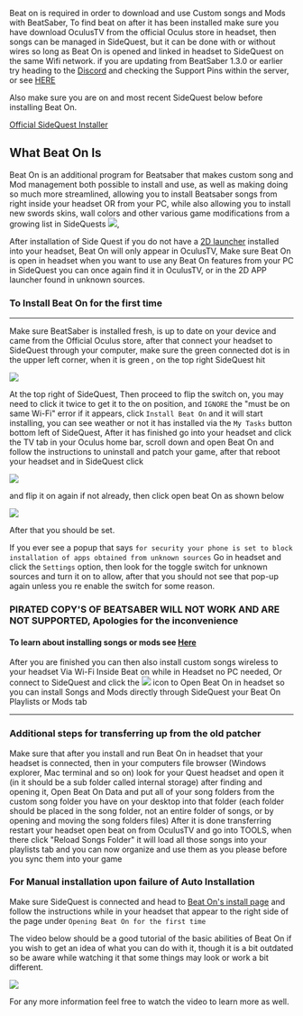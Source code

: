 Beat on is required in order to download and use Custom songs and Mods with BeatSaber, 
To find beat on after it has been installed make sure you have download OculusTV from the official Oculus store in headset, then songs can be managed in SideQuest, but it can be done with or without wires so long as Beat On is opened and linked in headset to SideQuest on the same Wifi network. if you are updating from BeatSaber 1.3.0 or earlier try heading to the [Discord](https://discordapp.com/channels/413712766180786176/625267406150959104/625405816907759617) and checking the Support Pins within the server, or see [HERE](https://www.reddit.com/r/OculusQuest/comments/cxx9yi/sidequest_how_to_update_beatonbeatsaber/)

Also make sure you are on and most recent SideQuest below before installing Beat On. 

[Official SideQuest Installer](https://sidequestvr.com/#/download)

What Beat On Is
----
Beat On is an additional program for Beatsaber that makes custom song and Mod management both possible to install and use, as well as making doing so much more streamlined, allowing you to install Beatsaber songs from right inside your headset OR from your PC, while also allowing you to install new swords skins, wall colors and other various game modifications from a growing list in SideQuests [![](https://cdn.discordapp.com/attachments/608376262347587595/610263775584714773/Screenshot_1199.png)](https://sidequestvr.com/#/apps/4),

After installation of Side Quest if you do not have a [2D launcher](https://sidequestvr.com/#/app/199) installed into your headset, Beat On will only appear in OculusTV, Make sure Beat On is open in headset when you want to use any Beat On features from your PC in SideQuest you can once again find it in OculusTV, or in the 2D APP launcher found in unknown sources.


### To Install Beat On for the first time
----
Make sure BeatSaber is installed fresh, is up to date on your device and came from the Official Oculus store,
after that connect your headset to SideQuest through your computer,
make sure the green connected dot is in the upper left corner, when it is green , on the top right SideQuest hit

![](https://cdn.discordapp.com/attachments/615234122604085262/621098047534923816/Screenshot_203.png) 

At the top right of SideQuest, Then proceed to flip the switch on, you may need to click it twice to get it to the on position, and `IGNORE` the "must be on same Wi-Fi" error if it appears, click `Install Beat On` and it will start installing, you can see weather or not it has installed via the `My Tasks` button bottom left of SideQuest, After it has finished go into your headset and click the TV tab in your Oculus home bar, scroll down and open Beat On and follow the instructions to uninstall and patch your game, after that reboot your headset and in SideQuest click

 ![](https://cdn.discordapp.com/attachments/615234122604085262/621098047534923816/Screenshot_203.png) 

and flip it on again if not already, then click open beat On as shown below

![](https://cdn.discordapp.com/attachments/608376262347587595/609093393183932446/Screenshot_1123.png)

After that you should be set.


If you ever see a popup that says
`for security your phone is set to block installation of apps obtained from unknown sources`
Go in headset and click the `Settings` option, then look for the toggle switch for unknown sources and turn it on to allow, after that you should not see that pop-up again unless you re enable the switch for some reason.

### PIRATED COPY'S OF BEATSABER WILL NOT WORK AND ARE NOT SUPPORTED, Apologies for the inconvenience  

#### To learn about installing songs or mods see [Here](https://github.com/the-expanse/SideQuest/wiki/How-to-install-Custom-Songs)

After you are finished you can then also install custom songs wireless to your headset Via Wi-Fi Inside Beat on while in Headset no PC needed, Or connect to SideQuest and click the ![](https://cdn.discordapp.com/attachments/615234122604085262/621098047534923816/Screenshot_203.png) icon to Open Beat On in headset so you can install Songs and Mods directly through SideQuest your Beat On Playlists or Mods tab


-------------------------------------------------------------------------------------
### Additional steps for transferring up from the old patcher 

Make sure that after you install and run Beat On in headset that your headset is connected, then in your computers file browser (Windows explorer, Mac terminal and so on) look for your Quest headset and open it (in it should be a sub folder called internal storage) after finding and opening it, Open Beat On Data and put all of your song folders from the custom song folder you have on your desktop into that folder (each folder should be placed in the song folder, not an entire folder of songs, or by opening and moving the song folders files)
After it is done transferring restart your headset open beat on from OculusTV and go into TOOLS, when there click "Reload Songs Folder" it will load all those songs into your playlists tab and you can now organize and use them as you please before you sync them into your game


### For Manual installation upon failure of Auto Installation
Make sure SideQuest is connected and head to [Beat On's install page](https://sidequestvr.com/#/app/14)
and follow the instructions while in your headset that appear to the right side of the page under `Opening Beat On for the first time`

The video below should be a good tutorial of the basic abilities of Beat On if you wish to get an idea of what you can do with it, though it is a bit outdated so be aware while watching it that some things may look or work a bit different.

[![](https://cdn.discordapp.com/attachments/608376262347587595/610247583352487936/Screenshot_1191.png)](https://www.youtube.com/watch?v=CPDqrAQWruU&lc=z23ag5ginnfbsl3iq04t1aokgbh5kytwso3tjwfl30kmbk0h00410.1563913415218266) 

For any more information feel free to watch the video to learn more as well.